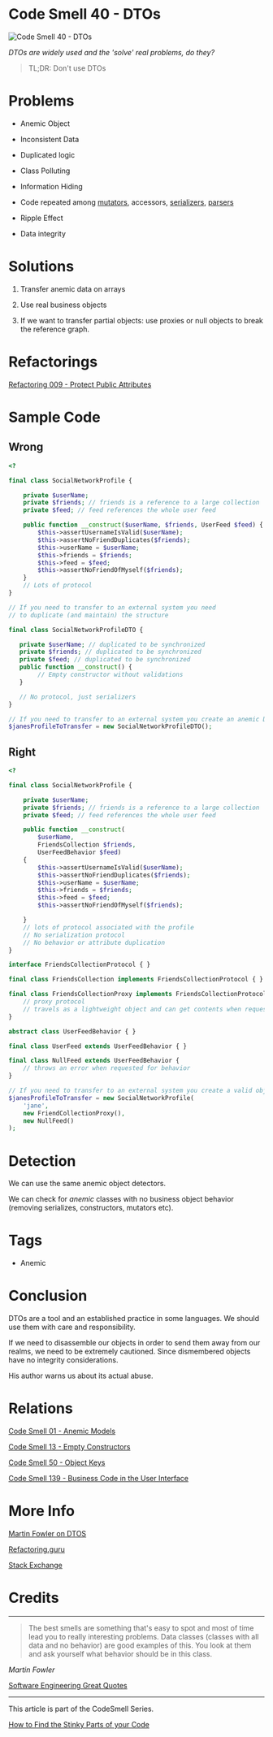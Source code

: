 # Code Smell 40 - DTOs

![Code Smell 40 - DTOs](Code%20Smell%2040%20-%20DTOs.jpeg)

*DTOs are widely used and the 'solve' real problems, do they?*

> TL;DR: Don't use DTOs

# Problems

- Anemic Object

- Inconsistent Data

- Duplicated logic

- Class Polluting

- Information Hiding 

- Code repeated among [mutators](https://en.wikipedia.org/wiki/Mutator_method), accessors, [serializers](https://en.wikipedia.org/wiki/Serialization), [parsers](https://en.wikipedia.org/wiki/Parsing)

- Ripple Effect

- Data integrity

# Solutions

1. Transfer anemic data on arrays

2. Use real business objects

3. If we want to transfer partial objects: use proxies or null objects to break the reference graph.

# Refactorings

[Refactoring 009 - Protect Public Attributes](https://github.com/mcsee/Software-Design-Articles/tree/main/Articles/Refactorings/Refactoring%20009%20-%20Protect%20Public%20Attributes/readme.md)

# Sample Code

## Wrong

[Gist Url]: # (https://gist.github.com/mcsee/91a2d630101ba6137f64195e76c1b266)

```php
<?

final class SocialNetworkProfile {

    private $userName;
    private $friends; // friends is a reference to a large collection
    private $feed; // feed references the whole user feed

    public function __construct($userName, $friends, UserFeed $feed) {
        $this->assertUsernameIsValid($userName);
        $this->assertNoFriendDuplicates($friends);
        $this->userName = $userName;
        $this->friends = $friends;
        $this->feed = $feed;
        $this->assertNoFriendOfMyself($friends);
    }
    // Lots of protocol
}

// If you need to transfer to an external system you need
// to duplicate (and maintain) the structure

final class SocialNetworkProfileDTO {

   private $userName; // duplicated to be synchronized
   private $friends; // duplicated to be synchronized
   private $feed; // duplicated to be synchronized
   public function __construct() {
        // Empty constructor without validations
   }

   // No protocol, just serializers
}

// If you need to transfer to an external system you create an anemic DTO
$janesProfileToTransfer = new SocialNetworkProfileDTO();
```

## Right

[Gist Url]: # (https://gist.github.com/mcsee/e1ecfdec6bd0fbe72f2d9ee7664af1c4)

```php
<?

final class SocialNetworkProfile {

    private $userName;
    private $friends; // friends is a reference to a large collection
    private $feed; // feed references the whole user feed

    public function __construct(
        $userName,
        FriendsCollection $friends, 
        UserFeedBehavior $feed) 
    {
        $this->assertUsernameIsValid($userName);
        $this->assertNoFriendDuplicates($friends);
        $this->userName = $userName;
        $this->friends = $friends;
        $this->feed = $feed;
        $this->assertNoFriendOfMyself($friends);

    }
    // lots of protocol associated with the profile
    // No serialization protocol
    // No behavior or attribute duplication
}

interface FriendsCollectionProtocol { }

final class FriendsCollection implements FriendsCollectionProtocol { }

final class FriendsCollectionProxy implements FriendsCollectionProtocol {
    // proxy protocol
    // travels as a lightweight object and can get contents when requested
}

abstract class UserFeedBehavior { }

final class UserFeed extends UserFeedBehavior { }

final class NullFeed extends UserFeedBehavior {
    // throws an error when requested for behavior
}

// If you need to transfer to an external system you create a valid object
$janesProfileToTransfer = new SocialNetworkProfile(
    'jane', 
    new FriendCollectionProxy(), 
    new NullFeed()
);
```

# Detection

We can use the same anemic object detectors. 

We can check for *anemic* classes with no business object behavior (removing serializes, constructors, mutators etc).
 
 # Tags

-  Anemic

# Conclusion

DTOs are a tool and an established practice in some languages. We should use them with care and responsibility.

If we need to disassemble our objects in order to send them away from our realms, we need to be extremely cautioned. Since dismembered objects have no integrity considerations.

His author warns us about its actual abuse.
 
# Relations

[Code Smell 01 - Anemic Models](https://github.com/mcsee/Software-Design-Articles/tree/main/Articles/Code%20Smells/Code%20Smell%2001%20-%20Anemic%20Models/readme.md) 

[Code Smell 13 - Empty Constructors](https://github.com/mcsee/Software-Design-Articles/tree/main/Articles/Code%20Smells/Code%20Smell%2013%20-%20Empty%20Constructors/readme.md)

[Code Smell 50 - Object Keys](https://github.com/mcsee/Software-Design-Articles/tree/main/Articles/Code%20Smells/Code%20Smell%2050%20-%20Object%20Keys/readme.md)

[Code Smell 139 - Business Code in the User Interface](https://github.com/mcsee/Software-Design-Articles/tree/main/Articles/Code%20Smells/Code%20Smell%20139%20-%20Business%20Code%20in%20the%20User%20Interface/readme.md)

# More Info

[Martin Fowler on DTOS](https://martinfowler.com/bliki/LocalDTO.html)

[Refactoring.guru](https://refactoring.guru/es/smells/data-class)

[Stack Exchange](https://softwareengineering.stackexchange.com/questions/171457/what-is-the-point-of-using-dto-data-transfer-objects)

# Credits

 

* * *

>  The best smells are something that's easy to spot and most of time lead you to really interesting problems. Data classes (classes with all data and no behavior) are good examples of this. You look at them and ask yourself what behavior should be in this class. 

_Martin Fowler_
 
[Software Engineering Great Quotes](https://github.com/mcsee/Software-Design-Articles/tree/main/Articles/Quotes/Software%20Engineering%20Great%20Quotes/readme.md)

* * *

This article is part of the CodeSmell Series.

[How to Find the Stinky Parts of your Code](https://github.com/mcsee/Software-Design-Articles/tree/main/Articles/Code%20Smells/How%20to%20Find%20the%20Stinky%20parts%20of%20your%20Code/readme.md)